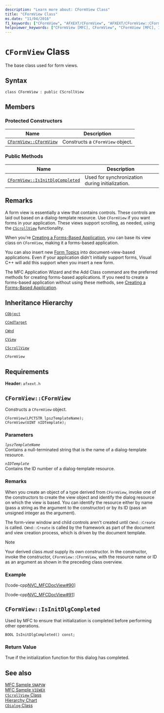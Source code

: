 ```yaml
---
description: "Learn more about: CFormView Class"
title: "CFormView Class"
ms.date: "11/04/2016"
f1_keywords: ["CFormView", "AFXEXT/CFormView", "AFXEXT/CFormView::CFormView", "AFXEXT/CFormView::IsInitDlgCompleted"]
helpviewer_keywords: ["CFormView [MFC], CFormView", "CFormView [MFC], IsInitDlgCompleted"]
---
```

# `CFormView` Class

The base class used for form views.

## Syntax

```
class CFormView : public CScrollView
```

## Members

### Protected Constructors

|Name|Description|
|----------|-----------------|
|[`CFormView::CFormView`](#cformview)|Constructs a `CFormView` object.|

### Public Methods

|Name|Description|
|----------|-----------------|
|[`CFormView::IsInitDlgCompleted`](#isinitdlgcompleted)|Used for synchronization during initialization.|

## Remarks

A form view is essentially a view that contains controls. These controls are laid out based on a dialog-template resource. Use `CFormView` if you want forms in your application. These views support scrolling, as needed, using the [`CScrollView`](../../mfc/reference/cscrollview-class.md) functionality.

When you're [Creating a Forms-Based Application](../../mfc/reference/creating-a-forms-based-mfc-application.md), you can base its view class on `CFormView`, making it a forms-based application.

You can also insert new [Form Topics](../../mfc/form-views-mfc.md) into document-view-based applications. Even if your application didn't initially support forms, Visual C++ will add this support when you insert a new form.

The MFC Application Wizard and the Add Class command are the preferred methods for creating forms-based applications. If you need to create a forms-based application without using these methods, see [Creating a Forms-Based Application](../../mfc/reference/creating-a-forms-based-mfc-application.md).

## Inheritance Hierarchy

[`CObject`](../../mfc/reference/cobject-class.md)

[`CCmdTarget`](../../mfc/reference/ccmdtarget-class.md)

[`CWnd`](../../mfc/reference/cwnd-class.md)

[`CView`](../../mfc/reference/cview-class.md)

[`CScrollView`](../../mfc/reference/cscrollview-class.md)

`CFormView`

## Requirements

**Header:** `afxext.h`

## <a name="cformview"></a> `CFormView::CFormView`

Constructs a `CFormView` object.

```
CFormView(LPCTSTR lpszTemplateName);
CFormView(UINT nIDTemplate);
```

### Parameters

*`lpszTemplateName`*\
Contains a null-terminated string that is the name of a dialog-template resource.

*`nIDTemplate`*\
Contains the ID number of a dialog-template resource.

### Remarks

When you create an object of a type derived from `CFormView`, invoke one of the constructors to create the view object and identify the dialog resource on which the view is based. You can identify the resource either by name (pass a string as the argument to the constructor) or by its ID (pass an unsigned integer as the argument).

The form-view window and child controls aren't created until `CWnd::Create` is called. `CWnd::Create` is called by the framework as part of the document and view creation process, which is driven by the document template.

> [!NOTE]
> Your derived class *must* supply its own constructor. In the constructor, invoke the constructor, `CFormView::CFormView`, with the resource name or ID as an argument as shown in the preceding class overview.

### Example

[!code-cpp[NVC_MFCDocView#90](../../mfc/codesnippet/cpp/cformview-class_1.h)]

[!code-cpp[NVC_MFCDocView#91](../../mfc/codesnippet/cpp/cformview-class_2.cpp)]

## <a name="isinitdlgcompleted"></a> `CFormView::IsInitDlgCompleted`

Used by MFC to ensure that initialization is completed before performing other operations.

```
BOOL IsInitDlgCompleted() const;
```

### Return Value

True if the initialization function for this dialog has completed.

## See also

[MFC Sample `SNAPVW`](../../overview/visual-cpp-samples.md)\
[MFC Sample `VIEWEX`](../../overview/visual-cpp-samples.md)\
[`CScrollView` Class](../../mfc/reference/cscrollview-class.md)\
[Hierarchy Chart](../../mfc/hierarchy-chart.md)\
[`CDialog` Class](../../mfc/reference/cdialog-class.md)
